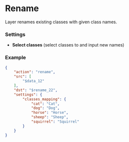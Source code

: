 # Rename

Layer renames existing classes with given class names.

### Settings

- **Select classes** (select classes to and input new names)

### Example

```json
{
    "action": "rename",
    "src": [
        "$data_12"
    ],
    "dst": "$rename_22",
    "settings": {
        "classes_mapping": {
            "cat": "Cat",
            "dog": "Dog",
            "horse": "Horse",
            "sheep": "Sheep",
            "squirrel": "Squirrel"
        }
    }
}
```
